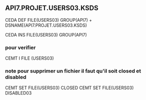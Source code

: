 ## API7.PROJET.USERS03.KSDS

CEDA DEF FILE(USERS03) GROUP(API7) +
     DSNAME(API7.PROJET.USERS03.KSDS)
     
CEDA INS FILE(USERS03) GROUP(API7)

### pour verifier
CEMT I FILE (USERS03)
### note pour supprimer un fichier il faut qu'il soit closed et disabled
CEMT SET FILE(USERS03) CLOSED
CEMT SET FILE(USERS03) DISABLED03
